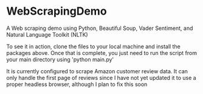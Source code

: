 # WebScrapingDemo

A Web scraping demo using Python, Beautiful Soup, Vader Sentiment, and Natural Language Toolkit (NLTK)

To see it in action, clone the files to your local machine and install the packages above. Once that is complete, you just need to run the script from your main directory using 'python main.py'

It is currently configured to scrape Amazon customer review data. It can only handle the first page of reviews since I have not yet updated it to use a proper headless browser, although I plan to fix this soon
